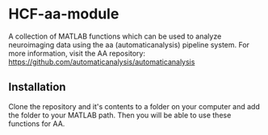 # HCF-aa-module
A collection of MATLAB functions which can be used to analyze neuroimaging data using the aa (automaticanalysis) pipeline system. For more information, visit the AA repository: https://github.com/automaticanalysis/automaticanalysis

## Installation

Clone the repository and it's contents to a folder on your computer and add the folder to your MATLAB path. Then you will be able to use these functions for AA.

